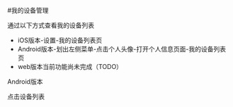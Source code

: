 #我的设备管理

通过以下方式查看我的设备列表
* iOS版本-设置-我的设备列表页
* Android版本-划出左侧菜单-点击个人头像-打开个人信息页面-我的设备列表页
* web版本当前功能尚未完成（TODO）

Android版本


点击设备列表